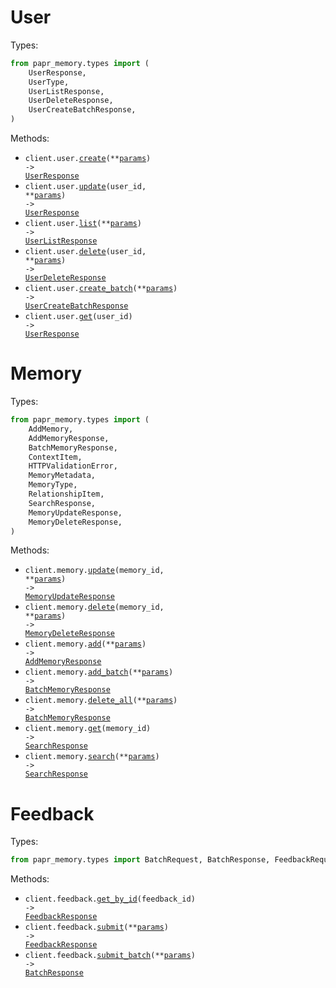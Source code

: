 # User

Types:

```python
from papr_memory.types import (
    UserResponse,
    UserType,
    UserListResponse,
    UserDeleteResponse,
    UserCreateBatchResponse,
)
```

Methods:

- <code title="post /v1/user">client.user.<a href="./src/papr_memory/resources/user.py">create</a>(\*\*<a href="src/papr_memory/types/user_create_params.py">params</a>) -> <a href="./src/papr_memory/types/user_response.py">UserResponse</a></code>
- <code title="put /v1/user/{user_id}">client.user.<a href="./src/papr_memory/resources/user.py">update</a>(user_id, \*\*<a href="src/papr_memory/types/user_update_params.py">params</a>) -> <a href="./src/papr_memory/types/user_response.py">UserResponse</a></code>
- <code title="get /v1/user">client.user.<a href="./src/papr_memory/resources/user.py">list</a>(\*\*<a href="src/papr_memory/types/user_list_params.py">params</a>) -> <a href="./src/papr_memory/types/user_list_response.py">UserListResponse</a></code>
- <code title="delete /v1/user/{user_id}">client.user.<a href="./src/papr_memory/resources/user.py">delete</a>(user_id, \*\*<a href="src/papr_memory/types/user_delete_params.py">params</a>) -> <a href="./src/papr_memory/types/user_delete_response.py">UserDeleteResponse</a></code>
- <code title="post /v1/user/batch">client.user.<a href="./src/papr_memory/resources/user.py">create_batch</a>(\*\*<a href="src/papr_memory/types/user_create_batch_params.py">params</a>) -> <a href="./src/papr_memory/types/user_create_batch_response.py">UserCreateBatchResponse</a></code>
- <code title="get /v1/user/{user_id}">client.user.<a href="./src/papr_memory/resources/user.py">get</a>(user_id) -> <a href="./src/papr_memory/types/user_response.py">UserResponse</a></code>

# Memory

Types:

```python
from papr_memory.types import (
    AddMemory,
    AddMemoryResponse,
    BatchMemoryResponse,
    ContextItem,
    HTTPValidationError,
    MemoryMetadata,
    MemoryType,
    RelationshipItem,
    SearchResponse,
    MemoryUpdateResponse,
    MemoryDeleteResponse,
)
```

Methods:

- <code title="put /v1/memory/{memory_id}">client.memory.<a href="./src/papr_memory/resources/memory.py">update</a>(memory_id, \*\*<a href="src/papr_memory/types/memory_update_params.py">params</a>) -> <a href="./src/papr_memory/types/memory_update_response.py">MemoryUpdateResponse</a></code>
- <code title="delete /v1/memory/{memory_id}">client.memory.<a href="./src/papr_memory/resources/memory.py">delete</a>(memory_id, \*\*<a href="src/papr_memory/types/memory_delete_params.py">params</a>) -> <a href="./src/papr_memory/types/memory_delete_response.py">MemoryDeleteResponse</a></code>
- <code title="post /v1/memory">client.memory.<a href="./src/papr_memory/resources/memory.py">add</a>(\*\*<a href="src/papr_memory/types/memory_add_params.py">params</a>) -> <a href="./src/papr_memory/types/add_memory_response.py">AddMemoryResponse</a></code>
- <code title="post /v1/memory/batch">client.memory.<a href="./src/papr_memory/resources/memory.py">add_batch</a>(\*\*<a href="src/papr_memory/types/memory_add_batch_params.py">params</a>) -> <a href="./src/papr_memory/types/batch_memory_response.py">BatchMemoryResponse</a></code>
- <code title="delete /v1/memory/all">client.memory.<a href="./src/papr_memory/resources/memory.py">delete_all</a>(\*\*<a href="src/papr_memory/types/memory_delete_all_params.py">params</a>) -> <a href="./src/papr_memory/types/batch_memory_response.py">BatchMemoryResponse</a></code>
- <code title="get /v1/memory/{memory_id}">client.memory.<a href="./src/papr_memory/resources/memory.py">get</a>(memory_id) -> <a href="./src/papr_memory/types/search_response.py">SearchResponse</a></code>
- <code title="post /v1/memory/search">client.memory.<a href="./src/papr_memory/resources/memory.py">search</a>(\*\*<a href="src/papr_memory/types/memory_search_params.py">params</a>) -> <a href="./src/papr_memory/types/search_response.py">SearchResponse</a></code>

# Feedback

Types:

```python
from papr_memory.types import BatchRequest, BatchResponse, FeedbackRequest, FeedbackResponse
```

Methods:

- <code title="get /v1/feedback/{feedback_id}">client.feedback.<a href="./src/papr_memory/resources/feedback.py">get_by_id</a>(feedback_id) -> <a href="./src/papr_memory/types/feedback_response.py">FeedbackResponse</a></code>
- <code title="post /v1/feedback">client.feedback.<a href="./src/papr_memory/resources/feedback.py">submit</a>(\*\*<a href="src/papr_memory/types/feedback_submit_params.py">params</a>) -> <a href="./src/papr_memory/types/feedback_response.py">FeedbackResponse</a></code>
- <code title="post /v1/feedback/batch">client.feedback.<a href="./src/papr_memory/resources/feedback.py">submit_batch</a>(\*\*<a href="src/papr_memory/types/feedback_submit_batch_params.py">params</a>) -> <a href="./src/papr_memory/types/batch_response.py">BatchResponse</a></code>
